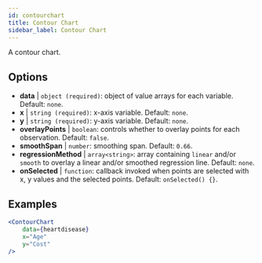 ```yaml
---
id: contourchart
title: Contour Chart
sidebar_label: Contour Chart
---
```


A contour chart.

## Options

* __data__ | `object (required)`: object of value arrays for each variable. Default: `none`.
* __x__ | `string (required)`: x-axis variable. Default: `none`.
* __y__ | `string (required)`: y-axis variable. Default: `none`.
* __overlayPoints__ | `boolean`: controls whether to overlay points for each observation. Default: `false`.
* __smoothSpan__ | `number`: smoothing span. Default: `0.66`.
* __regressionMethod__ | `array<string>`: array containing `linear` and/or `smooth` to overlay a linear and/or smoothed regression line. Default: `none`.
* __onSelected__ | `function`: callback invoked when points are selected with x, y values and the selected points. Default: `onSelected() {}`.


## Examples

```jsx live
<ContourChart 
    data={heartdisease} 
    x="Age"
    y="Cost"
/>
```

